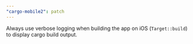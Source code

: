 ```yaml
---
"cargo-mobile2": patch
---
```


Always use verbose logging when building the app on iOS (`Target::build`) to display cargo build output.
